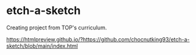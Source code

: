 # etch-a-sketch
Creating project from TOP's curriculum. 

https://htmlpreview.github.io/?https://github.com/chocnutking93/etch-a-sketch/blob/main/index.html
